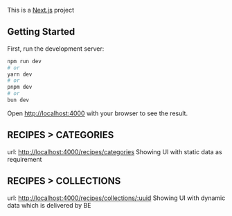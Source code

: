 This is a [Next.js](https://nextjs.org/) project

## Getting Started

First, run the development server:

```bash
npm run dev
# or
yarn dev
# or
pnpm dev
# or
bun dev
```

Open [http://localhost:4000](http://localhost:4000) with your browser to see the result.

## RECIPES > CATEGORIES

url: [http://localhost:4000/recipes/categories](http://localhost:4000/recipes/categories)
Showing UI with static data as requirement

## RECIPES > COLLECTIONS

url: [http://localhost:4000/recipes/collections/:uuid](http://localhost:4000/recipes/collections/e6279fe1-97a7-467f-838d-e6add2f98677)
Showing UI with dynamic data which is delivered by BE
